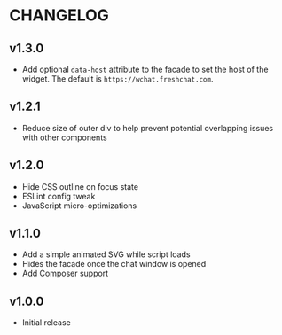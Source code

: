 # CHANGELOG

## v1.3.0

- Add optional `data-host` attribute to the facade to set the host of the widget. The default is `https://wchat.freshchat.com`.

## v1.2.1

- Reduce size of outer div to help prevent potential overlapping issues with other components

## v1.2.0

- Hide CSS outline on focus state
- ESLint config tweak
- JavaScript micro-optimizations

## v1.1.0

- Add a simple animated SVG while script loads
- Hides the facade once the chat window is opened
- Add Composer support

## v1.0.0

- Initial release
